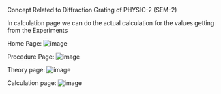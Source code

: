 Concept Related to Diffraction Grating of PHYSIC-2 (SEM-2)

<p>In calculation page we can do the actual calculation for the values getting from the Experiments</p>

Home Page:
![image](https://github.com/Suban2108/Physics-2-MINI-Project/blob/main/Image/Homepage.png)

Procedure Page:
![image](https://github.com/Suban2108/Physics-2-MINI-Project/blob/main/Image/ProcedurePage.png)

Theory page:
![image](https://github.com/Suban2108/Physics-2-MINI-Project/blob/main/Image/Theorypage.png)

Calculation page:
![image](https://github.com/Suban2108/Physics-2-MINI-Project/blob/main/Image/calculationpage.png)
